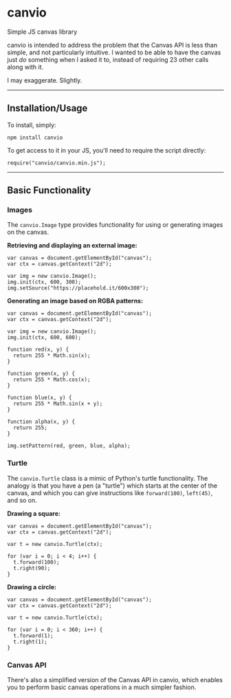 # canvio
Simple JS canvas library

canvio is intended to address the problem that the Canvas API is less than simple, and not particularly intuitive. I
wanted to be able to have the canvas just *do* something when I asked it to, instead of requiring 23 other calls along
with it.

I may exaggerate. Slightly.

-----

## Installation/Usage
To install, simply:

    npm install canvio
    
To get access to it in your JS, you'll need to require the script directly:

    require("canvio/canvio.min.js");

-----

## Basic Functionality
### Images
The `canvio.Image` type provides functionality for using or generating images on the canvas.

**Retrieving and displaying an external image:**

    var canvas = document.getElementById("canvas");
    var ctx = canvas.getContext("2d");

    var img = new canvio.Image();
    img.init(ctx, 600, 300);
    img.setSource("https://placehold.it/600x300");

**Generating an image based on RGBA patterns:**

    var canvas = document.getElementById("canvas");
    var ctx = canvas.getContext("2d");

    var img = new canvio.Image();
    img.init(ctx, 600, 600);

    function red(x, y) {
      return 255 * Math.sin(x);
    }

    function green(x, y) {
      return 255 * Math.cos(x);
    }

    function blue(x, y) {
      return 255 * Math.sin(x + y);
    }

    function alpha(x, y) {
      return 255;
    }

    img.setPattern(red, green, blue, alpha);

### Turtle
The `canvio.Turtle` class is a mimic of Python's turtle functionality. The analogy is that you have a pen (a "turtle")
which starts at the center of the canvas, and which you can give instructions like `forward(100)`, `left(45)`, and so on.

**Drawing a square:**

    var canvas = document.getElementById("canvas");
    var ctx = canvas.getContext("2d");

    var t = new canvio.Turtle(ctx);

    for (var i = 0; i < 4; i++) {
      t.forward(100);
      t.right(90);
    }

**Drawing a circle:**

    var canvas = document.getElementById("canvas");
    var ctx = canvas.getContext("2d");

    var t = new canvio.Turtle(ctx);

    for (var i = 0; i < 360; i++) {
      t.forward(1);
      t.right(1);
    }

### Canvas API
There's also a simplified version of the Canvas API in canvio, which enables you to perform basic canvas operations in
a much simpler fashion.
